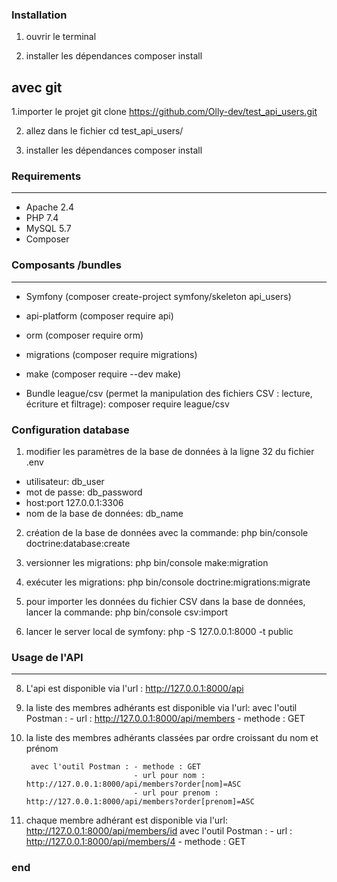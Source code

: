 ### Installation

1. ouvrir le terminal

2. installer les dépendances
	composer install

## avec git

1.importer le projet
     git clone https://github.com/Olly-dev/test_api_users.git
	 
2. allez dans le fichier
		cd test_api_users/

3. installer les dépendances
	composer install


### Requirements
---

- Apache 2.4
- PHP 7.4
- MySQL 5.7
- Composer

### Composants /bundles
---

- Symfony      (composer create-project symfony/skeleton api_users)  
- api-platform (composer require api)
- orm          (composer require orm)
- migrations   (composer require migrations)
- make         (composer require --dev make)

- Bundle league/csv (permet la manipulation des fichiers CSV : lecture, écriture et filtrage): composer require league/csv


### Configuration database

1. modifier les paramètres de la base de données à la ligne 32 du fichier .env 
- utilisateur:                  db_user
- mot de passe:                 db_password
- host:port                     127.0.0.1:3306
- nom de la base de données:    db_name

2. création de la base de données avec la commande:
		php bin/console doctrine:database:create

3. versionner les migrations:
		php bin/console make:migration
		
4. exécuter les migrations:
	php bin/console doctrine:migrations:migrate
	
5. pour importer les données du fichier CSV dans la base de données, lancer la commande:
		php bin/console csv:import  
		
6. lancer le server local de symfony:
		php -S 127.0.0.1:8000 -t public  
		
### Usage de l'API
---


8. L'api est disponible via l'url :
		http://127.0.0.1:8000/api

9. la liste des membres adhérants est disponible via l'url:
		avec l'outil Postman : - url : http://127.0.0.1:8000/api/members
							   - methode : GET
							   
9. la liste des membres adhérants classées par ordre croissant du nom et prénom		   
							  
		avec l'outil Postman : - methode : GET
							   - url pour nom :     http://127.0.0.1:8000/api/members?order[nom]=ASC
							   - url pour prenom :  http://127.0.0.1:8000/api/members?order[prenom]=ASC
							   
							   
10. chaque membre adhérant est disponible via l'url: http://127.0.0.1:8000/api/members/id
		avec l'outil Postman : - url : http://127.0.0.1:8000/api/members/4
							   - methode : GET
	
### end